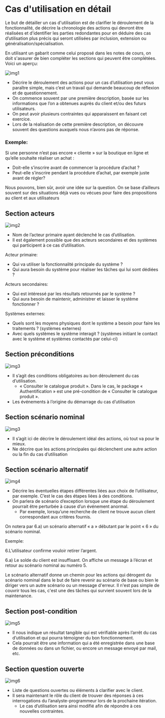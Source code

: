 # Cas d'utilisation en détail

Le but de détailler un cas d'utilisation est de clarifier le déroulement de la fonctionnalité, de décrire la chronologie des actions qui devront être réalisées et d'identifier les parties redondantes pour en déduire des cas d’utilisation plus précis qui seront utilisées par inclusion, extension ou généralisation/spécialisation. 


En utilisant un gabarit comme celui proposé dans les notes de cours, on doit s'assurer de bien compléter les sections qui peuvent être complétées. Voici un aperçu:

![img1](img/cu1.png)

- Décrire le déroulement des actions pour un cas d’utilisation peut vous paraître simple, mais c’est un travail qui demande beaucoup de réflexion et de questionnement. 
- On commence souvent par une première description, basée sur les informations que l’on a obtenues auprès du client et/ou des futurs utilisateurs. 
- On peut avoir plusieurs contraintes qui apparaissent en faisant cet exercice.
- Lors de la réalisation de cette première description, on découvre souvent des questions auxquels nous n’avons pas de réponse.

### Exemple:
Si une personne n’est pas encore « cliente » sur la boutique en ligne et qu’elle souhaite réaliser un achat :
- Doit-elle s’inscrire avant de commencer la procédure d’achat ?
- Peut-elle s’inscrire pendant la procédure d’achat, par exemple juste avant de régler?

Nous pouvons, bien sûr, avoir une idée sur la question. 
On se base d’ailleurs souvent sur des situations déjà vues ou vécues pour faire des propositions au client et aux utilisateurs



## Section acteurs

![img2](img/cu_acteurs.png)

- Nom de l’acteur primaire ayant déclenché le cas d’utilisation.
- Il est également possible que des acteurs secondaires et des systèmes qui participent à ce cas d’utilisation.


Acteur primaire: 
- Qui va utiliser la fonctionnalité principale du système ? 
- Qui aura besoin du système pour réaliser les tâches qui lui sont dédiées ?

Acteurs secondaires:
- Qui est intéressé par les résultats retournés par le système ?
- Qui aura besoin de maintenir, administrer et laisser le système fonctionner ?

Systèmes externes:
- Quels sont les moyens physiques dont le système a besoin pour faire les traitements ? (systèmes externes)
- Avec quels systèmes le système interagit ? (systèmes initiant le contact avec le système et systèmes contactés par celui-ci)


## Section préconditions

![img3](img/cu_précondition.png)

- Il s’agit des conditions obligatoires au bon déroulement du cas d’utilisation. 
    - « Consulter le catalogue produit ». Dans le cas, le package « Authentification » est une pré-condition de « Consulter le catalogue produit ». 
- Les événements à l’origine du démarrage du cas d’utilisation 


## Section scénario nominal

![img3](img/cu_scénario_nominal.png)

- Il s’agit ici de décrire le déroulement idéal des actions, où tout va pour le mieux.
- Ne décrire que les actions principales qui déclenchent une autre action ou la fin du cas d’utilisation

## Section scénario alternatif

![img4](img/cu_scénario_alt.png)

- Décrire les éventuelles étapes différentes liées aux choix de l’utilisateur, par exemple. C’est le cas des étapes liées à des conditions.
- On parlera de scénario d’exception lorsque une étape du déroulement pourrait être perturbée à cause d’un événement anormal.
    - Par exemple, lorsqu’une recherche de client ne trouve aucun client correspondant aux critères fournis.

On notera par 6.a) un scénario alternatif « a » débutant par le point « 6 » du scénario nominal.

Exemple:

6.L’utilisateur confirme vouloir retirer l’argent.

6.a) Le solde du client est insuffisant. On affiche un message à l’écran et retour au scénario nominal au numéro 5.

Le scénario alternatif donne un chemin pour les actions qui dérogent du scénario nominal dans le but de faire revenir au scénario de base ou bien le diriger vers un autre scénario ou un message d'erreur. Il n'est pas simple de couvrir tous les cas, c'est une des tâches qui survient souvent lors de la maintenance.

## Section post-condition

![img5](img/cu_post_cond.png)

- Il nous indique un résultat tangible qui est vérifiable après l’arrêt du cas d’utilisation et qui pourra témoigner du bon fonctionnement.
- Cela pourrait être une information qui a été enregistrée dans une base de données ou dans un fichier, ou encore un message envoyé par mail, etc.


## Section question ouverte

![img6](img/cu_question_ouv.png)

- Liste de questions ouvertes ou éléments à clarifier avec le client.
- Il sera maintenant le rôle du client de trouver des réponses à ces interrogations du l’analyste-programmeur lors de la prochaine itération.
    - Le cas d’utilisation sera ainsi modifié afin de répondre à ces nouvelles contraintes.

